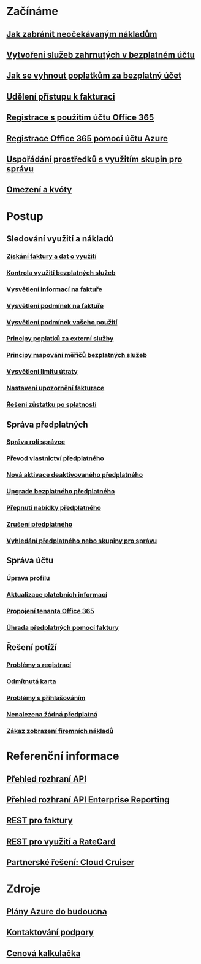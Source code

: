 # Začínáme
## [Jak zabránit neočekávaným nákladům](billing-getting-started.md)
## [Vytvoření služeb zahrnutých v bezplatném účtu](billing-create-free-services-included-free-account.md)
## [Jak se vyhnout poplatkům za bezplatný účet](billing-avoid-charges-free-account.md)
## [Udělení přístupu k fakturaci](billing-manage-access.md)
## [Registrace s použitím účtu Office 365](billing-use-existing-office-365-account-azure-subscription.md)
## [Registrace Office 365 pomocí účtu Azure](billing-use-existing-azure-account-for-office-365-subscription.md)
## [Uspořádání prostředků s využitím skupin pro správu](billing-enterprise-mgmt-group-overview.md)
## [Omezení a kvóty](../azure-subscription-service-limits.md?toc=/azure/billing/TOC.json)

# Postup
## Sledování využití a nákladů
### [Získání faktury a dat o využití](billing-download-azure-invoice-daily-usage-date.md)
### [Kontrola využití bezplatných služeb](billing-check-free-service-usage.md)
### [Vysvětlení informací na faktuře](billing-understand-your-bill.md)
### [Vysvětlení podmínek na faktuře](billing-understand-your-invoice.md)
### [Vysvětlení podmínek vašeho použití](billing-understand-your-usage.md)
### [Principy poplatků za externí služby](billing-understand-your-azure-marketplace-charges.md)
### [Principy mapování měřičů bezplatných služeb](billing-understand-free-service-meter-mapping.md)
### [Vysvětlení limitu útraty](billing-spending-limit.md)
### [Nastavení upozornění fakturace](billing-set-up-alerts.md)
### [Řešení zůstatku po splatnosti](billing-azure-subscription-past-due-balance.md)

## Správa předplatných
### [Správa rolí správce](billing-add-change-azure-subscription-administrator.md)
### [Převod vlastnictví předplatného](billing-subscription-transfer.md)
### [Nová aktivace deaktivovaného předplatného](billing-subscription-become-disable.md)
### [Upgrade bezplatného předplatného](billing-upgrade-azure-subscription.md)
### [Přepnutí nabídky předplatného](billing-how-to-switch-azure-offer.md)
### [Zrušení předplatného](billing-how-to-cancel-azure-subscription.md)
### [Vyhledání předplatného nebo skupiny pro správu](billing-enterprise-mgmt-grp-find.md)
## Správa účtu
### [Úprava profilu](billing-how-to-change-azure-account-profile.md)
### [Aktualizace platebních informací](billing-how-to-change-credit-card.md)
### [Propojení tenanta Office 365](billing-add-office-365-tenant-to-azure-subscription.md)
### [Úhrada předplatných pomocí faktury](billing-how-to-pay-by-invoice.md)
## Řešení potíží
### [Problémy s registrací](https://support.microsoft.com/en-us/help/4042959)
### [Odmítnutá karta](https://support.microsoft.com/en-us/help/4042960)
### [Problémy s přihlašováním](https://support.microsoft.com/en-us/help/4042961)
### [Nenalezena žádná předplatná](billing-no-subscriptions-found.md)
### [Zákaz zobrazení firemních nákladů](billing-enterprise-mgmt-grp-troubleshoot-cost-view.md)

# Referenční informace
## [Přehled rozhraní API](billing-usage-rate-card-overview.md)
## [Přehled rozhraní API Enterprise Reporting](billing-enterprise-api.md)
## [REST pro faktury](/rest/api/billing)
## [REST pro využití a RateCard](https://msdn.microsoft.com/library/azure/1ea5b323-54bb-423d-916f-190de96c6a3c)
## [Partnerské řešení: Cloud Cruiser](billing-usage-rate-card-partner-solution-cloudcruiser.md)

# Zdroje
## [Plány Azure do budoucna](https://azure.microsoft.com/roadmap/)
## [Kontaktování podpory](../azure-supportability/how-to-create-azure-support-request.md)
## [ Cenová kalkulačka](https://azure.microsoft.com/pricing/calculator/)
